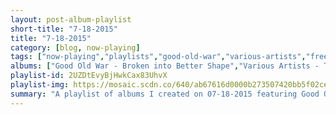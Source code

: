 ```yaml
---
layout: post-album-playlist
short-title: "7-18-2015"
title: "7-18-2015"
category: [blog, now-playing]
tags: ["now-playing","playlists","good-old-war","various-artists","freelance-whales","afi","godsmack","iron-&-wine","galantis","against-me!","the-suicide-machines","dead-kennedys","flake-music","broncho","francisco-the-man","the-maccabees","various-artists","john-cooper-clarke","jamie-t","wilco","ratatat","tame-impala","public-enemy","various-artists"]
albums: ["Good Old War - Broken into Better Shape","Various Artists - Transistor Radio (Deluxe Version)","Freelance Whales - Diluvia","AFI - Burials","Godsmack - Faceless","Iron & Wine - Ghost on Ghost","Galantis - Galantis EP","Against Me! - Transgender Dysphoria Blues","The Suicide Machines - Destruction By Definition","Dead Kennedys - Plastic Surgery Disasters/In God We Trust, Inc.","Flake Music - When You Land Here, It's Time to Return (2014 Remix/Remaster)","BRONCHO - Just Enough Hip To Be Woman","Francisco The Man - Loose Ends","The Maccabees - Given To The Wild","Various Artists - Graduation","John Cooper Clarke - The Very Best Of","Jamie T - Panic Prevention","Wilco - Star Wars","Ratatat - Magnifique","Tame Impala - Currents","Public Enemy - Man Plans God Laughs","Various Artists - Motion"]
playlist-id: 2UZDtEvyBjHwkCax83UhvX
playlist-img: https://mosaic.scdn.co/640/ab67616d0000b273507420bb5f02ce7c5a4d20bcab67616d0000b273696ea49d99c1e2f924ffdf53ab67616d0000b27373802fd394d36a9e53a231acab67616d0000b27386b46439e46e01db16b65e4a
summary: "A playlist of albums I created on 07-18-2015 featuring Good Old War, Various Artists, Freelance Whales, AFI, Godsmack, Iron & Wine, Galantis, Against Me!, The Suicide Machines, Dead Kennedys, Flake Music, BRONCHO, Francisco The Man, The Maccabees, Various Artists, John Cooper Clarke, Jamie T, Wilco, Ratatat, Tame Impala, Public Enemy, and Various Artists"
---
```

